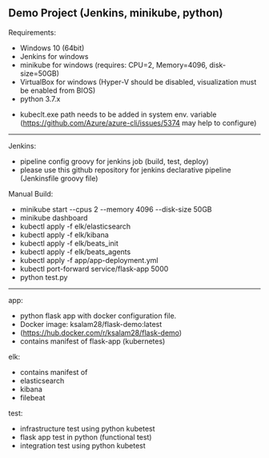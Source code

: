 Demo Project (Jenkins, minikube, python)
----------------------------------------
Requirements: 
- Windows 10 (64bit)
- Jenkins for windows
- minikube for windows (requires: CPU=2, Memory=4096, disk-size=50GB)
- VirtualBox for windows (Hyper-V should be disabled, visualization must be enabled from BIOS)
- python 3.7.x

* kubeclt.exe path needs to be added in system env. variable (https://github.com/Azure/azure-cli/issues/5374 may help to configure)
-------------------------------

Jenkins: 
- pipeline config groovy for jenkins job (build, test, deploy)
- please use this github repository for jenkins declarative pipeline (Jenkinsfile groovy file) 

Manual Build:
- minikube start --cpus 2 --memory 4096 --disk-size 50GB
- minikube dashboard
- kubectl apply -f elk/elasticsearch
- kubectl apply -f elk/kibana
- kubectl apply -f elk/beats_init
- kubectl apply -f elk/beats_agents
- kubectl apply -f app/app-deployment.yml
- kubectl port-forward service/flask-app 5000
- python test.py
-----------------------------

app: 
- python flask app with docker configuration file.
- Docker image: ksalam28/flask-demo:latest 
- (https://hub.docker.com/r/ksalam28/flask-demo)
- contains manifest of flask-app (kubernetes)
     
elk: 
- contains manifest of
- elasticsearch
- kibana
- filebeat

test: 
- infrastructure test using python kubetest 
- flask app test in python (functional test)
- integration test using python kubetest



